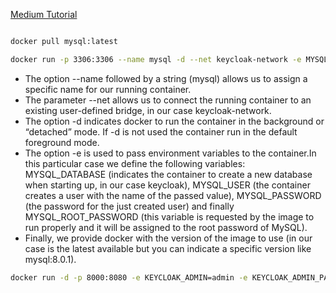 
[Medium Tutorial](https://medium.com/codex/using-mysql-as-production-ready-database-to-run-keycloak-locally-using-docker-3939aba8a2b8)

``` bash

docker pull mysql:latest

docker run -p 3306:3306 --name mysql -d --net keycloak-network -e MYSQL_DATABASE=keycloak -e MYSQL_USER=keycloak -e MYSQL_PASSWORD=password -e MYSQL_ROOT_PASSWORD=root_password mysql:latest

```


- The option --name followed by a string (mysql) allows us to assign a specific name for our running container.
- The parameter --net allows us to connect the running container to an existing user-defined bridge, in our case keycloak-network.
- The option -d indicates docker to run the container in the background or “detached” mode. If -d is not used the container run in the default foreground mode.
- The option -e is used to pass environment variables to the container.In this particular case we define the following variables: MYSQL_DATABASE (indicates the container to create a new database when starting up, in our case keycloak), MYSQL_USER (the container creates a user with the name of the passed value), MYSQL_PASSWORD (the password for the just created user) and finally MYSQL_ROOT_PASSWORD (this variable is requested by the image to run properly and it will be assigned to the root password of MySQL).
- Finally, we provide docker with the version of the image to use (in our case is the latest available but you can indicate a specific version like mysql:8.0.1).


``` bash
docker run -d -p 8000:8080 -e KEYCLOAK_ADMIN=admin -e KEYCLOAK_ADMIN_PASSWORD=admin --name keycloak --net keycloak-network quay.io/keycloak/keycloak:17.0.0 start-dev
```